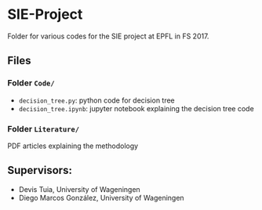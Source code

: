 # SIE-Project
Folder for various codes for the SIE project at EPFL in FS 2017.

## Files
### Folder `Code/`
- `decision_tree.py`: python code for decision tree
- `decision_tree.ipynb`: jupyter notebook explaining the decision tree code
### Folder `Literature/`
PDF articles explaining the methodology

## Supervisors:
- Devis Tuia, University of Wageningen
- Diego Marcos González, University of Wageningen
